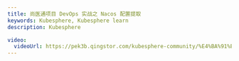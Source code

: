 ```yaml
---
title: 尚医通项目 DevOps 实战之 Nacos 配置提取
keywords: Kubesphere, Kubesphere learn
description: Kubesphere

video:
  videoUrl: https://pek3b.qingstor.com/kubesphere-community/%E4%BA%91%E5%8E%9F%E7%94%9F%E5%AE%9E%E6%88%98/111%E3%80%81devops-%E5%B0%9A%E5%8C%BB%E9%80%9A-%E7%94%9F%E4%BA%A7%E7%8E%AF%E5%A2%83%E9%85%8D%E7%BD%AE%E6%8A%BD%E5%8F%96.mp4
---
```

